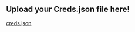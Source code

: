 ## Upload your Creds.json file here!
[creds.json](https://github.com/salmanytofficial/XLICON-V3-MD/files/14772210/creds.json)
